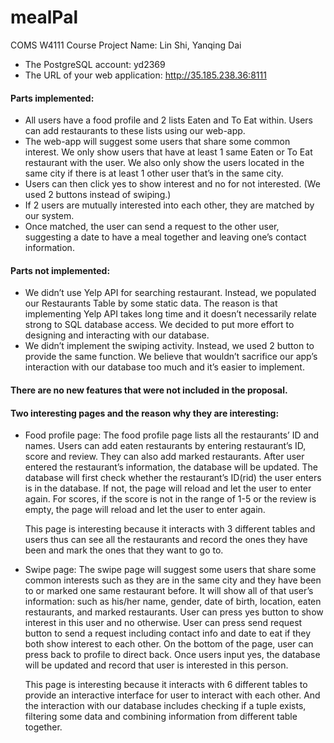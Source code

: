# mealPal
COMS W4111 Course Project
Name: Lin Shi, Yanqing Dai

+ The PostgreSQL account: yd2369   
+ The URL of your web application: http://35.185.238.36:8111


#### Parts implemented: 
* All users have a food profile and 2 lists Eaten and To Eat within. Users can add restaurants to these lists using our web-app.
* The web-app will suggest some users that share some common interest. We only show users that have at least 1 same Eaten or To Eat restaurant with the user. We also only show the users located in the same city if there is at least 1 other user that’s in the same city.
* Users can then click yes to show interest and no for not interested. (We used 2 buttons instead of swiping.)
* If 2 users are mutually interested into each other, they are matched by our system.
* Once matched, the user can send a request to the other user, suggesting a date to have a meal together and leaving one’s contact information.

#### Parts not implemented:
* We didn’t use Yelp API for searching restaurant. Instead, we populated our Restaurants Table by some static data. The reason is that implementing Yelp API takes long time and it doesn’t necessarily relate strong to SQL database access. We decided to put more effort to designing and interacting with our database.
* We didn’t implement the swiping activity. Instead, we used 2 button to provide the same function. We believe that wouldn’t sacrifice our app’s interaction with our database too much and it’s easier to implement.

#### There are no new features that were not included in the proposal.

#### Two interesting pages and the reason why they are interesting:
* Food profile page: The food profile page lists all the restaurants’ ID and names. Users can add eaten restaurants by entering restaurant’s ID, score and review. They can also add marked restaurants. After user entered the restaurant’s information, the database will be updated. The database will first check whether the restaurant’s ID(rid) the user enters is in the database. If not, the page will reload and let the user to enter again. For scores, if the score is not in the range of 1-5 or the review is empty, the page will reload and let the user to enter again.

  This page is interesting because it interacts with 3 different tables and users thus can see all the restaurants and record the ones they have been and mark the ones that they want to go to.
* Swipe page: The swipe page will suggest some users that share some common interests such as they are in the same city and they have been to or marked one same restaurant before. It will show all of that user’s information: such as his/her name, gender, date of birth, location, eaten restaurants, and marked restaurants. User can press yes button to show interest in this user and no otherwise. User can press send request button to send a request including contact info and date to eat if they both show interest to each other. On the bottom of the page, user can press back to profile to direct back. Once users input yes, the database will be updated and record that user is interested in this person. 

  This page is interesting because it interacts with 6 different tables to provide an interactive interface for user to interact with each other. And the interaction with our database includes checking if a tuple exists, filtering some data and combining information from different table together.
